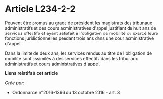 # Article L234-2-2

Peuvent être promus au grade de président les magistrats des tribunaux administratifs et des cours administratives d'appel
justifiant de huit ans de services effectifs et ayant satisfait à l'obligation de mobilité ou exercé leurs fonctions
juridictionnelles pendant trois ans dans une cour administrative d'appel.

Dans la limite de deux ans, les services rendus au titre de l'obligation de mobilité sont assimilés à des services effectifs
dans les tribunaux administratifs et cours administratives d'appel.

**Liens relatifs à cet article**

_Créé par_:

  - Ordonnance n°2016-1366 du 13 octobre 2016 - art. 3

